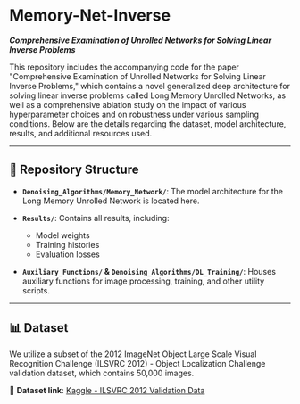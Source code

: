 # Memory-Net-Inverse

**_Comprehensive Examination of Unrolled Networks for Solving Linear Inverse Problems_**

This repository includes the accompanying code for the paper "Comprehensive Examination of Unrolled Networks for Solving Linear Inverse Problems," which contains a novel generalized deep architecture for solving linear inverse problems called Long Memory Unrolled Networks, as well as a comprehensive ablation study on the impact of various hyperparameter choices and on robustness under various sampling conditions. Below are the details regarding the dataset, model architecture, results, and additional resources used.

---

## 📁 Repository Structure

- **`Denoising_Algorithms/Memory_Network/`**: The model architecture for the Long Memory Unrolled Network is located here.
  
- **`Results/`**: Contains all results, including:
  - Model weights
  - Training histories
  - Evaluation losses

- **`Auxiliary_Functions/` & `Denoising_Algorithms/DL_Training/`**: Houses auxiliary functions for image processing, training, and other utility scripts.

---

## 📊 Dataset

We utilize a subset of the 2012 ImageNet Object Large Scale Visual Recognition Challenge (ILSVRC 2012) - Object Localization Challenge validation dataset, which contains 50,000 images.

🔗 **Dataset link**: [Kaggle - ILSVRC 2012 Validation Data](https://www.kaggle.com/c/imagenet-object-localization-challenge/data)